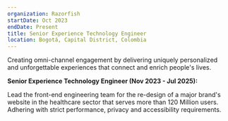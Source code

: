 ```yaml
---
organization: Razorfish
startDate: Oct 2023
endDate: Present
title: Senior Experience Technology Engineer
location: Bogotá, Capital District, Colombia
---
```


Creating omni-channel engagement by delivering uniquely personalized and unforgettable experiences that connect and enrich people's lives.

**Senior Experience Technology Engineer (Nov 2023 - Jul 2025):**

Lead the front-end engineering team for the re-design of a major brand's website in the healthcare sector that serves more than 120 Million users. Adhering with strict performance, privacy and accessibility requirements.
